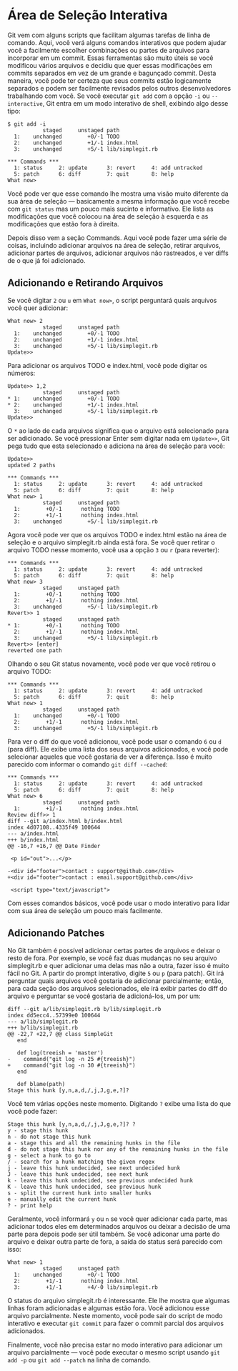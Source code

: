 # Área de Seleção Interativa

Git vem com alguns scripts que facilitam algumas tarefas de linha de comando. Aqui, você verá alguns comandos interativos que podem ajudar você a facilmente escolher combinações ou partes de arquivos para incorporar em um commit. Essas ferramentas são muito úteis se você modificou vários arquivos e decidiu que quer essas modificações em commits separados em vez de um grande e bagunçado commit. Desta maneira, você pode ter certeza que seus commits estão logicamente separados e podem ser facilmente revisados pelos outros desenvolvedores trabalhando com você. Se você executar `git add` com a opção `-i` ou `--interactive`, Git entra em um modo interativo de shell, exibindo algo desse tipo:

    $ git add -i
               staged     unstaged path
      1:    unchanged        +0/-1 TODO
      2:    unchanged        +1/-1 index.html
      3:    unchanged        +5/-1 lib/simplegit.rb

    *** Commands ***
      1: status     2: update      3: revert     4: add untracked
      5: patch      6: diff        7: quit       8: help
    What now>

Você pode ver que esse comando lhe mostra uma visão muito diferente da sua área de seleção — basicamente a mesma informação que você recebe com `git status` mas um pouco mais sucinto e informativo. Ele lista as modificações que você colocou na área de seleção à esquerda e as modificações que estão fora à direita.

Depois disso vem a seção Commands. Aqui você pode fazer uma série de coisas, incluindo adicionar arquivos na área de seleção, retirar arquivos, adicionar partes de arquivos, adicionar arquivos não rastreados, e ver diffs de o que já foi adicionado.

## Adicionando e Retirando Arquivos

Se você digitar `2` ou `u` em `What now>`, o script perguntará quais arquivos você quer adicionar:

    What now> 2
               staged     unstaged path
      1:    unchanged        +0/-1 TODO
      2:    unchanged        +1/-1 index.html
      3:    unchanged        +5/-1 lib/simplegit.rb
    Update>>

Para adicionar os arquivos TODO e index.html, você pode digitar os números:

    Update>> 1,2
               staged     unstaged path
    * 1:    unchanged        +0/-1 TODO
    * 2:    unchanged        +1/-1 index.html
      3:    unchanged        +5/-1 lib/simplegit.rb
    Update>>

O `*` ao lado de cada arquivos significa que o arquivo está selecionado para ser adicionado. Se você pressionar Enter sem digitar nada em `Update>>`, Git pega tudo que esta selecionado e adiciona na área de seleção para você:

    Update>>
    updated 2 paths

    *** Commands ***
      1: status     2: update      3: revert     4: add untracked
      5: patch      6: diff        7: quit       8: help
    What now> 1
               staged     unstaged path
      1:        +0/-1      nothing TODO
      2:        +1/-1      nothing index.html
      3:    unchanged        +5/-1 lib/simplegit.rb

Agora você pode ver que os arquivos TODO e index.html estão na área de seleção e o arquivo simplegit.rb ainda está fora. Se você quer retirar o arquivo TODO nesse momento, você usa a opção `3` ou `r` (para reverter):

    *** Commands ***
      1: status     2: update      3: revert     4: add untracked
      5: patch      6: diff        7: quit       8: help
    What now> 3
               staged     unstaged path
      1:        +0/-1      nothing TODO
      2:        +1/-1      nothing index.html
      3:    unchanged        +5/-1 lib/simplegit.rb
    Revert>> 1
               staged     unstaged path
    * 1:        +0/-1      nothing TODO
      2:        +1/-1      nothing index.html
      3:    unchanged        +5/-1 lib/simplegit.rb
    Revert>> [enter]
    reverted one path

Olhando o seu Git status novamente, você pode ver que você retirou o arquivo TODO:

    *** Commands ***
      1: status     2: update      3: revert     4: add untracked
      5: patch      6: diff        7: quit       8: help
    What now> 1
               staged     unstaged path
      1:    unchanged        +0/-1 TODO
      2:        +1/-1      nothing index.html
      3:    unchanged        +5/-1 lib/simplegit.rb

Para ver o diff do que você adicionou, você pode usar o comando `6` ou `d` (para diff). Ele exibe uma lista dos seus arquivos adicionados, e você pode selecionar aqueles que você gostaria de ver a diferença. Isso é muito parecido com informar o comando `git diff --cached`:

    *** Commands ***
      1: status     2: update      3: revert     4: add untracked
      5: patch      6: diff        7: quit       8: help
    What now> 6
               staged     unstaged path
      1:        +1/-1      nothing index.html
    Review diff>> 1
    diff --git a/index.html b/index.html
    index 4d07108..4335f49 100644
    --- a/index.html
    +++ b/index.html
    @@ -16,7 +16,7 @@ Date Finder

     <p id="out">...</p>

    -<div id="footer">contact : support@github.com</div>
    +<div id="footer">contact : email.support@github.com</div>

     <script type="text/javascript">

Com esses comandos básicos, você pode usar o modo interativo para lidar com sua área de seleção um pouco mais facilmente.

## Adicionando Patches

No Git também é possível adicionar certas partes de arquivos e deixar o resto de fora. Por exemplo, se você faz duas mudanças no seu arquivo simplegit.rb e quer adicionar uma delas mas não a outra, fazer isso é muito fácil no Git. A partir do prompt interativo, digite `5` ou `p` (para patch). Git irá perguntar quais arquivos você gostaria de adicionar parcialmente; então, para cada seção dos arquivos selecionados, ele irá exibir partes do diff do arquivo e perguntar se você gostaria de adicioná-los, um por um:

    diff --git a/lib/simplegit.rb b/lib/simplegit.rb
    index dd5ecc4..57399e0 100644
    --- a/lib/simplegit.rb
    +++ b/lib/simplegit.rb
    @@ -22,7 +22,7 @@ class SimpleGit
       end

       def log(treeish = 'master')
    -    command("git log -n 25 #{treeish}")
    +    command("git log -n 30 #{treeish}")
       end

       def blame(path)
    Stage this hunk [y,n,a,d,/,j,J,g,e,?]?

Você tem várias opções neste momento. Digitando `?` exibe uma lista do que você pode fazer:

    Stage this hunk [y,n,a,d,/,j,J,g,e,?]? ?
    y - stage this hunk
    n - do not stage this hunk
    a - stage this and all the remaining hunks in the file
    d - do not stage this hunk nor any of the remaining hunks in the file
    g - select a hunk to go to
    / - search for a hunk matching the given regex
    j - leave this hunk undecided, see next undecided hunk
    J - leave this hunk undecided, see next hunk
    k - leave this hunk undecided, see previous undecided hunk
    K - leave this hunk undecided, see previous hunk
    s - split the current hunk into smaller hunks
    e - manually edit the current hunk
    ? - print help

Geralmente, você informará `y` ou `n` se você quer adicionar cada parte, mas adicionar todos eles em determinados arquivos ou deixar a decisão de uma parte para depois pode ser útil também. Se você adiconar uma parte do arquivo e deixar outra parte de fora, a saída do status será parecido com isso:

    What now> 1
               staged     unstaged path
      1:    unchanged        +0/-1 TODO
      2:        +1/-1      nothing index.html
      3:        +1/-1        +4/-0 lib/simplegit.rb

O status do arquivo simplegit.rb é interessante. Ele lhe mostra que algumas linhas foram adicionadas e algumas estão fora. Você adicionou esse arquivo parcialmente. Neste momento, você pode sair do script de modo interativo e executar `git commit` para fazer o commit parcial dos arquivos adicionados.

Finalmente, você não precisa estar no modo interativo para adicionar um arquivo parcialmente — você pode executar o mesmo script usando `git add -p` ou `git add --patch` na linha de comando.
